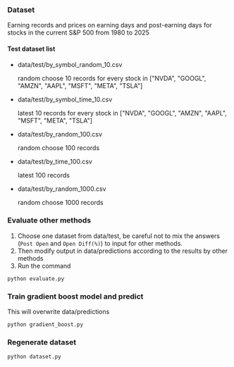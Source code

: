 ### Dataset
Earning records and prices on earning days and post-earning days for stocks in the current S&P 500 from 1980 to 2025

#### Test dataset list
- data/test/by_symbol_random_10.csv

  random choose 10 records for every stock in ["NVDA", "GOOGL", "AMZN", "AAPL", "MSFT", "META", "TSLA"]
- data/test/by_symbol_time_10.csv

  latest 10 records for every stock in ["NVDA", "GOOGL", "AMZN", "AAPL", "MSFT", "META", "TSLA"]
- data/test/by_random_100.csv

  random choose 100 records
- data/test/by_time_100.csv

  latest 100 records
- data/test/by_random_1000.csv

  random choose 1000 records

### Evaluate other methods
1. Choose one dataset from data/test, be careful not to mix the answers (`Post Open` and `Open Diff(%)`) to input for other methods.
2. Then modify output in data/predictions according to the results by other methods
3. Run the command
```
python evaluate.py
```

### Train gradient boost model and predict
This will overwrite data/predictions
```
python gradient_boost.py
```

### Regenerate dataset
```
python dataset.py
```
